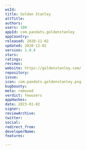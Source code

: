```yaml
---
wsId: 
title: Golden Stanley
altTitle: 
authors: 
users: 100
appId: com.pandats.goldenstanley
appCountry: 
released: 2020-11-02
updated: 2020-12-02
version: 1.0.4
stars: 
ratings: 
reviews: 
website: https://goldenstanley.com/
repository: 
issue: 
icon: com.pandats.goldenstanley.png
bugbounty: 
meta: removed
verdict: fewusers
appHashes: 
date: 2023-01-02
signer: 
reviewArchive: 
twitter: 
social: 
redirect_from: 
developerName: 
features: 

---
```


